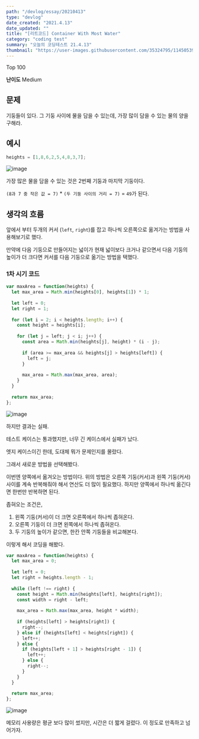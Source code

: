 ```yaml
---
path: "/devlog/essay/20210413"
type: "devlog"
date_created: "2021.4.13"
date_updated: ""
title: "[리트코드] Container With Most Water"
category: "coding test"
summary: "오늘의 코딩테스트 21.4.13"
thumbnail: "https://user-images.githubusercontent.com/35324795/114505391-464fca00-9c6b-11eb-8323-1ae998682548.png"
---
```

Top 100

**난이도** Medium

## 문제
기둥들이 있다. 그 기둥 사이에 물을 담을 수 있는데, 가장 많이 담을 수 있는 물의 양을 구해라.

## 예시
```js
heights = [1,8,6,2,5,4,8,3,7];
```
![image](https://user-images.githubusercontent.com/35324795/114505475-697a7980-9c6b-11eb-99a5-d891ca76aba3.png)

가장 많은 물을 담을 수 있는 것은 2번째 기둥과 마지막 기둥이다.

`(8과 7 중 작은 값 = 7)` * `(두 기둥 사이의 거리 = 7)` = `49`가 된다.

## 생각의 흐름

앞에서 부터 두개의 커서 (`left`, `right`)를 잡고 하나씩 오른쪽으로 옮겨가는 방법을 사용해보기로 했다.

만약에 다음 기둥으로 만들어지는 넓이가 현재 넓이보다 크거나 같으면서 다음 기둥의 높이가 더 크다면 커서를 다음 기둥으로 옮기는 방법을 택했다.

### 1차 시기 코드
```js
var maxArea = function(heights) {
  let max_area = Math.min(heights[0], heights[1]) * 1;
  
  let left = 0;
  let right = 1;
  
  for (let i = 2; i < heights.length; i++) {
    const height = heights[i];
    
    for (let j = left; j < i; j++) {
      const area = Math.min(heights[j], height) * (i - j);
      
      if (area >= max_area && heights[j] > heights[left]) {
        left = j;
      }
      
      max_area = Math.max(max_area, area);
    }
  }
  
  return max_area;
};
```

![image](https://user-images.githubusercontent.com/35324795/114505620-a0508f80-9c6b-11eb-899b-e6e6243e943b.png)

하지만 결과는 실패.

테스트 케이스는 통과했지만, 너무 긴 케이스에서 실패가 났다.

엣지 케이스이긴 한데, 도대체 뭐가 문제인지를 몰랐다.

그래서 새로운 방법을 선택해봤다.

이번엔 양쪽에서 옮겨오는 방법이다. 위의 방법은 오른쪽 기둥(커서)과 왼쪽 기둥(커서) 사이를 계속 반복해줘야 해서 연산도 더 많이 필요했다. 하지만 양쪽에서 하나씩 옮긴다면 한번만 반복하면 된다.

좁혀오는 조건은,

1. 왼쪽 기둥(커서)이 더 크면 오른쪽에서 하나씩 좁혀온다.
2. 오른쪽 기둥이 더 크면 왼쪽에서 하나씩 좁혀온다.
3. 두 기둥의 높이가 같으면, 한칸 안쪽 기둥들을 비교해본다.

이렇게 해서 코딩을 해봤다.

```js
var maxArea = function(heights) {
  let max_area = 0;
  
  let left = 0;
  let right = heights.length - 1;
  
  while (left !== right) {
    const height = Math.min(heights[left], heights[right]);
    const width = right - left;
    
    max_area = Math.max(max_area, height * width);
    
    if (heights[left] > heights[right]) {
      right--;
    } else if (heights[left] < heights[right]) {
      left++;
    } else {
      if (heights[left + 1] > heights[right - 1]) {
        left++;
      } else {
        right--;
      }
    }
  }
  
  return max_area;
};
```

![image](https://user-images.githubusercontent.com/35324795/114506542-eb1ed700-9c6c-11eb-9622-983d46d597de.png)

메모리 사용량은 평균 보다 많이 썼지만, 시간은 더 짧게 걸렸다. 이 정도로 만족하고 넘어가자.
